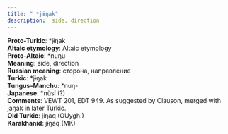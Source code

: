 ```yaml
---
title: " *jɨŋak"
description:  side, direction
---
```


<strong>Proto-Turkic</strong>:  *jɨŋak<br>
<strong>Altaic etymology</strong>:  Altaic etymology<br>
<strong> Proto-Altaic</strong>:  *nuŋu<br>
<strong>Meaning</strong>:  side, direction<br>
<strong>Russian meaning</strong>:  сторона, направление<br>
<strong>Turkic</strong>:  *jɨŋak<br>
<strong>Tungus-Manchu</strong>:  *nuŋ-<br>
<strong>Japanese</strong>:  *nùsí (?)<br>
<strong>Comments</strong>:  VEWT 201, EDT 949. As suggested by Clauson, merged with jaŋak in later Turkic.<br>
<strong>Old Turkic</strong>:  jɨŋaq (OUygh.)<br>
<strong>Karakhanid</strong>:  jɨŋaq (MK)<br>



